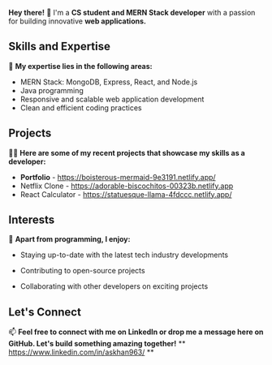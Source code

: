 <!---
- 👋 Hi, I’m @askhan963
- 👀 I’m interested in ...
- 🌱 I’m currently learning ...
- 💞️ I’m looking to collaborate on ...
- 📫 How to reach me ...


askhan963/askhan963 is a ✨ special ✨ repository because its `README.md` (this file) appears on your GitHub profile.
You can click the Preview link to take a look at your changes.
--->

**Hey there!** 👋
I'm a **CS student and MERN Stack developer** with a passion for building innovative **web applications.** 

## Skills and Expertise
🚀 **My expertise lies in the following areas:**

- MERN Stack: MongoDB, Express, React, and Node.js
-  Java programming 
- Responsive and scalable web application development 
- Clean and efficient coding practices 

## Projects
👨‍💻 **Here are some of my recent projects that showcase my skills as a developer:**

- **Portfolio** - https://boisterous-mermaid-9e3191.netlify.app/
- Netflix Clone - https://adorable-biscochitos-00323b.netlify.app
- React Calculator - https://statuesque-llama-4fdccc.netlify.app/
## Interests
🌟 **Apart from programming, I enjoy:**

- Staying up-to-date with the latest tech industry developments
+ Contributing to open-source projects
* Collaborating with other developers on exciting projects
## Let's Connect
📫 **Feel free to connect with me on LinkedIn or drop me a message here on GitHub. Let's build something amazing together!**
 ** https://www.linkedin.com/in/askhan963/  **
